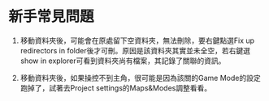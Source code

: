# 新手常見問題

1. 移動資料夾後，可能會在原處留下空資料夾，無法刪除，要右鍵點選Fix up redirectors in folder後才可刪。原因是該資料夾其實並未全空，若右鍵選show in explorer可看到資料夾尚有檔案，其記錄了關聯的資訊。

2. 移動資料夾後，如果操控不到主角，很可能是因為該關的Game Mode的設定跑掉了，試著去Project settings的Maps&Modes調整看看。

<!-- 3.  -->
